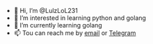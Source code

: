 - 👋 Hi, I’m @LulzLoL231
- 👀 I’m interested in learning python and golang
- 🌱 I’m currently learning golang
- 📫 Tou can reach me by [email](mailto:max@mosin.dev) or [Telegram](https://t.me/LulzLoL231)

<!---
LulzLoL231/LulzLoL231 is a ✨ special ✨ repository because its `README.md` (this file) appears on your GitHub profile.
You can click the Preview link to take a look at your changes.
--->
